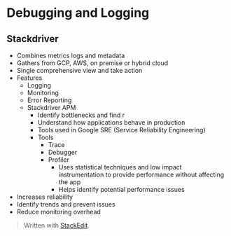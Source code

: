 
# Debugging and Logging

## Stackdriver
- Combines metrics logs and metadata
- Gathers from GCP, AWS, on premise or hybrid cloud
- Single comprehensive view and take action
- Features
	- Logging
	- Monitoring
	- Error Reporting
	- Stackdriver APM 
		- Identify bottlenecks and find r
		- Understand how applications behave in production
		- Tools used in Google SRE (Service Reliability Engineering)
		- Tools
			- Trace
			- Debugger
			- Profiler 
				- Uses statistical techniques and low impact instrumentation to provide performance without affecting the app
				- Helps identify potential performance issues
- Increases reliability
- Identify trends and prevent issues
- Reduce monitoring overhead

> Written with [StackEdit](https://stackedit.io/).
<!--stackedit_data:
eyJoaXN0b3J5IjpbMTk3MzYwNjAzMiwtMzkzMjM4NTk1XX0=
-->